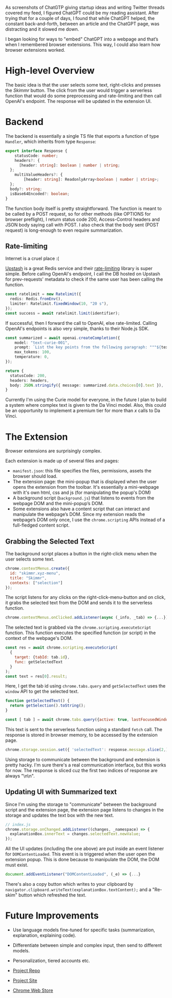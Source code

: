 As screenshots of ChatGTP giving startup ideas and writing Twitter threads covered my feed, I figured ChatGPT could be my reading assistant. After trying that for a couple of days, I found that while ChatGPT helped, the constant back-and-forth, between an article and the ChatGPT page, was distracting and it slowed me down.

I began looking for ways to "embed" ChatGPT into a webpage and that’s when I remembered browser extensions. This way, I could also learn how browser extensions worked.

# High-level Overview
The basic idea is that the user selects some text, right-clicks and presses the _Skimmr_ button. The click from the user would trigger a serverless function that would do some preprocessing and rate-limiting and then call OpenAI's endpoint. The response will be updated in the extension UI.

# Backend
The backend is essentially a single TS file that exports a function of type `Handler`, which inherits from type `Response`:

```ts
export interface Response {
	statusCode: number;
	headers?: {
	  [header: string]: boolean | number | string;
  };
	multiValueHeaders?: {
		[header: string]: ReadonlyArray<boolean | number | string>;
  };
  body?: string;
  isBase64Encoded?: boolean;
}
```

The function body itself is pretty straightforward. The function is meant to be called by a POST request, so for other methods (like OPTIONS for browser preflight), I return status code 200,  Access-Control headers and JSON body saying call with POST. I also check that the body sent (POST request) is long-enough to even require summarization.

## Rate-limiting
Internet is a cruel place :(

[Upstash](https://upstash.com/) is a great Redis service and their [rate-limiting](https://github.com/upstash/ratelimit) library is super simple. Before calling OpenAI's endpoint, I call the DB hosted on Upstash for prev-requests' metadata to check if the same user has been calling the function.

```ts
const ratelimit = new Ratelimit({
  redis: Redis.fromEnv(),
  limiter: Ratelimit.fixedWindow(10, "20 s"),
});
const success = await ratelimit.limit(identifier);
```

If successful, then I forward the call to OpenAI, else rate-limited. Calling OpenAI's endpoints is also very simple, thanks to their Node.js SDK.

```ts
const summarized = await openai.createCompletion({
	model: "text-curie-001",
	prompt: `List the key points from the following paragraph: """${text}"""`,
	max_tokens: 100,
	temperature: 0,
});

return {
  statusCode: 200,
  headers: headers,
  body: JSON.stringify({ message: summarized.data.choices[0].text }),
}

```

Currently I'm using the Curie model for everyone, in the future I plan to build a system where complex text is given to the Da Vinci model. Also, this could be an opportunity to implement a premium tier for more than _x_ calls to Da Vinci.

# The Extension

Browser extensions are surprisingly complex.

Each extension is made up of several files and pages:
- `manifest.json`: this file specifies the files, permissions, assets the browser should load.
- The extension page: the mini-popup that is displayed when the user opens the extension from the toolbar. It's essentially a mini-webpage with it's own html, css and js (for manipulating the popup's DOM)
- A background script (`background.js`) that listens to events from the webpage DOM and the mini-popup’s DOM.
- Some extensions also have a content script that can interact and manipulate the webpage’s DOM. Since my extension reads the webpage’s DOM only once, I use the `chrome.scripting` APIs instead of a full-fledged content script.

## Grabbing the Selected Text

The background script places a button in the right-click menu when the user selects some text.

```js
chrome.contextMenus.create({
  id: "skimmr.xyz-menu",
  title: "Skimmr",
  contexts: ["selection"]
});
```

The script listens for any clicks on the right-click-menu-button and on click, it grabs the selected text from the DOM and sends it to the serverless function.

```js
chrome.contextMenus.onClicked.addListener(async (_info, _tab) => {...});
```

The selected text is grabbed via the `chrome.scripting.executeScript` function. This function executes the specified function (or script) in the context of the webpage's DOM.

```js
const res = await chrome.scripting.executeScript(
  {
    target: {tabId: tab.id},
    func: getSelectedText
  }
);
const text = res[0].result;
```

Here, I get the tab id using `chrome.tabs.query` and `getSelectedText` uses the `window` API to get the selected text.
```js
function getSelectedText() {
  return getSelection().toString();
}

const [ tab ] = await chrome.tabs.query({active: true, lastFocusedWindow: true});
```

This text is sent to the serverless function using a standard `fetch` call. The response is stored in browser memory, to be accessed by the extension page.

```js
chrome.storage.session.set({ 'selectedText': response.message.slice(2,) });
```

Using storage to communicate between the background and extension is pretty hacky. I'm sure there's a real communication interface, but this works for now. The response is sliced cuz the first two indices of response are always "\\n\\n".

## Updating UI with Summarized text

Since I'm using the storage to "communicate" between the background script and the extension page, the extension page listens to changes in the storage and updates the text box with the new text.

```js
// index.js
chrome.storage.onChanged.addListener((changes, _namespace) => {
  explanationBox.innerText = changes.selectedText.newValue;
});
```

All the UI updates (including the one above) are put inside an event listener for `DOMContentLoaded`. This event is is triggered when the user open the extension popup. This is done because to manipulate the DOM, the DOM must exist.

```js
document.addEventListener("DOMContentLoaded", (_e) => {...}
```

There's also a copy button which writes to your clipboard by `navigator.clipboard.writeText(explanationBox.textContent);` and a "Re-skim" button which refreshed the text.

# Future Improvements
- Use language models fine-tuned for specific tasks (summarization, explanation, explaining code).
- Differentiate between simple and complex input, then send to different models.
- Personalization, tiered accounts etc.

- [Project Repo](https://github.com/yashkarthik/skimmr)
- [Project Site](https://skimmr.xyz)
- [Chrome Web Store](https://chrome.google.com/webstore/detail/skimmr/inchpcdcmkipekcoiimcdnfomdhdfcih)